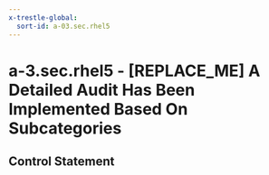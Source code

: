 ```yaml
---
x-trestle-global:
  sort-id: a-03.sec.rhel5
---
```


# a-3.sec.rhel5 - \[REPLACE_ME\] A Detailed Audit Has Been Implemented Based On Subcategories

## Control Statement
